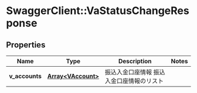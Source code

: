 # SwaggerClient::VaStatusChangeResponse

## Properties
Name | Type | Description | Notes
------------ | ------------- | ------------- | -------------
**v_accounts** | [**Array&lt;VAccount&gt;**](VAccount.md) | 振込入金口座情報 振込入金口座情報のリスト | 


